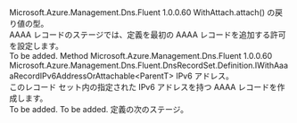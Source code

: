 <Type Name="IWithAaaaRecordIPv6Address&lt;ParentT&gt;" FullName="Microsoft.Azure.Management.Dns.Fluent.DnsRecordSet.Definition.IWithAaaaRecordIPv6Address&lt;ParentT&gt;">
  <TypeSignature Language="C#" Value="public interface IWithAaaaRecordIPv6Address&lt;ParentT&gt;" />
  <TypeSignature Language="ILAsm" Value=".class public interface auto ansi abstract IWithAaaaRecordIPv6Address`1&lt;ParentT&gt;" />
  <TypeSignature Language="DocId" Value="T:Microsoft.Azure.Management.Dns.Fluent.DnsRecordSet.Definition.IWithAaaaRecordIPv6Address`1" />
  <TypeSignature Language="VB.NET" Value="Public Interface IWithAaaaRecordIPv6Address(Of ParentT)" />
  <TypeSignature Language="F#" Value="type IWithAaaaRecordIPv6Address&lt;'ParentT&gt; = interface" />
  <AssemblyInfo>
    <AssemblyName>Microsoft.Azure.Management.Dns.Fluent</AssemblyName>
    <AssemblyVersion>1.0.0.60</AssemblyVersion>
  </AssemblyInfo>
  <TypeParameters>
    <TypeParameter Name="ParentT" />
  </TypeParameters>
  <Interfaces />
  <Docs>
    <typeparam name="ParentT">WithAttach.attach() の戻り値の型。</typeparam>
    <summary>
            AAAA レコードのステージでは、定義を最初の AAAA レコードを追加する許可を設定します。
            </summary>
    <remarks>To be added.</remarks>
  </Docs>
  <Members>
    <Member MemberName="WithIPv6Address">
      <MemberSignature Language="C#" Value="public Microsoft.Azure.Management.Dns.Fluent.DnsRecordSet.Definition.IWithAaaaRecordIPv6AddressOrAttachable&lt;ParentT&gt; WithIPv6Address (string ipv6Address);" />
      <MemberSignature Language="ILAsm" Value=".method public hidebysig newslot virtual instance class Microsoft.Azure.Management.Dns.Fluent.DnsRecordSet.Definition.IWithAaaaRecordIPv6AddressOrAttachable`1&lt;!ParentT&gt; WithIPv6Address(string ipv6Address) cil managed" />
      <MemberSignature Language="DocId" Value="M:Microsoft.Azure.Management.Dns.Fluent.DnsRecordSet.Definition.IWithAaaaRecordIPv6Address`1.WithIPv6Address(System.String)" />
      <MemberSignature Language="VB.NET" Value="Public Function WithIPv6Address (ipv6Address As String) As IWithAaaaRecordIPv6AddressOrAttachable(Of ParentT)" />
      <MemberSignature Language="F#" Value="abstract member WithIPv6Address : string -&gt; Microsoft.Azure.Management.Dns.Fluent.DnsRecordSet.Definition.IWithAaaaRecordIPv6AddressOrAttachable&lt;'ParentT&gt;" Usage="iWithAaaaRecordIPv6Address.WithIPv6Address ipv6Address" />
      <MemberType>Method</MemberType>
      <AssemblyInfo>
        <AssemblyName>Microsoft.Azure.Management.Dns.Fluent</AssemblyName>
        <AssemblyVersion>1.0.0.60</AssemblyVersion>
      </AssemblyInfo>
      <ReturnValue>
        <ReturnType>Microsoft.Azure.Management.Dns.Fluent.DnsRecordSet.Definition.IWithAaaaRecordIPv6AddressOrAttachable&lt;ParentT&gt;</ReturnType>
      </ReturnValue>
      <Parameters>
        <Parameter Name="ipv6Address" Type="System.String" />
      </Parameters>
      <Docs>
        <param name="ipv6Address">IPv6 アドレス。</param>
        <summary>
            このレコード セット内の指定された IPv6 アドレスを持つ AAAA レコードを作成します。
            </summary>
        <returns>To be added.</returns>
        <remarks>To be added.</remarks>
        <return>定義の次のステージ。</return>
      </Docs>
    </Member>
  </Members>
</Type>